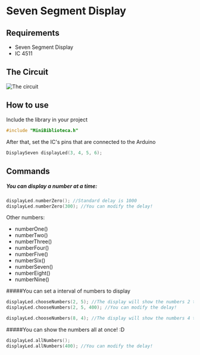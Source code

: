 Seven Segment Display 
=============

Requirements 
-------
- Seven Segment Display 
- IC 4511

The Circuit
-------
![The circuit](http://i.imgur.com/8Dz6Ydr.png)

How to use
-------
Include the library in your project
```cpp
#include "MiniBiblioteca.h"
```
After that, set the IC's pins that are connected to the Arduino
```cpp
DisplaySeven displayLed(3, 4, 5, 6); 
```

Commands
-------
##### You can display a number at a time:
```cpp
displayLed.numberZero(); //Standard delay is 1000
displayLed.numberZero(300); //You can modify the delay!
```
Other numbers:
- numberOne()
- numberTwo()
- numberThree()
- numberFour()
- numberFive()
- numberSix()
- numberSeven()
- numberEight()
- numberNine()

#####You can set a interval of numbers to display
```cpp
displayLed.chooseNumbers(2, 5); //The display will show the numbers 2 to 5, with a standard delay of 1000
displayLed.chooseNumbers(2, 5, 400); //You can modify the delay!

displayLed.chooseNumbers(8, 4); //The display will show the numbers 4 to 8 in descending order
```

#####You can show the numbers all at once! :D
```cpp
displayLed.allNumbers(); 
displayLed.allNumbers(400); //You can modify the delay!
```
